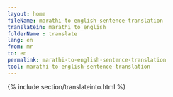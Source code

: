```yaml
---
layout: home
fileName: marathi-to-english-sentence-translation
translatein: marathi_to_english
folderName : translate
lang: en
from: mr
to: en
permalink: marathi-to-english-sentence-translation
tool: marathi-to-english-sentence-translation
---
```

{% include section/translateinto.html %}
